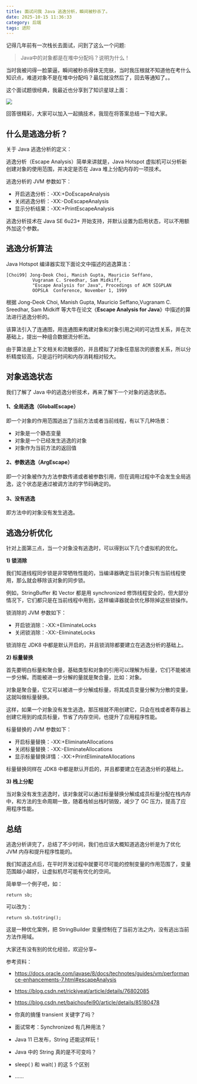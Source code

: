 ```yaml
---
title: 面试问我 Java 逃逸分析，瞬间被秒杀了。
date: 2025-10-15 11:36:33
category: 后端
tags: 进阶
---
```


记得几年前有一次栈长去面试，问到了这么一个问题:

> Java中的对象都是在堆中分配吗？说明为什么！

当时我被问得一脸蒙逼，瞬间被秒杀得体无完肤，当时我压根就不知道他在考什么知识点，难道对象不是在堆中分配吗？最后就没然后了，回去等通知了。。

这个面试题很经典，我最近也分享到了知识星球上面：

![](http://img.javastack.cn/20190527134034.png)

回答很精彩，大家可以加入一起搞技术，我现在将答案总结一下给大家。

## 什么是逃逸分析？

关于 Java 逃逸分析的定义：

逃逸分析（Escape Analysis）简单来讲就是，Java Hotspot 虚拟机可以分析新创建对象的使用范围，并决定是否在 Java 堆上分配内存的一项技术。

逃逸分析的 JVM 参数如下：

- 开启逃逸分析：-XX:+DoEscapeAnalysis
- 关闭逃逸分析：-XX:-DoEscapeAnalysis
- 显示分析结果：-XX:+PrintEscapeAnalysis

逃逸分析技术在 Java SE 6u23+ 开始支持，并默认设置为启用状态，可以不用额外加这个参数。

## 逃逸分析算法

Java Hotspot 编译器实现下面论文中描述的逃逸算法：

```
[Choi99] Jong-Deok Choi, Manish Gupta, Mauricio Seffano,
          Vugranam C. Sreedhar, Sam Midkiff,
          "Escape Analysis for Java", Procedings of ACM SIGPLAN
          OOPSLA  Conference, November 1, 1999
```

根据 Jong-Deok Choi, Manish Gupta, Mauricio Seffano,Vugranam C. Sreedhar, Sam Midkiff 等大牛在论文《**Escape Analysis for Java**》中描述的算法进行逃逸分析的。

该算法引入了连通图，用连通图来构建对象和对象引用之间的可达性关系，并在次基础上，提出一种组合数据流分析法。

由于算法是上下文相关和流敏感的，并且模拟了对象任意层次的嵌套关系，所以分析精度较高，只是运行时间和内存消耗相对较大。 

## 对象逃逸状态

我们了解了 Java 中的逃逸分析技术，再来了解下一个对象的逃逸状态。

#### 1、全局逃逸（GlobalEscape）

即一个对象的作用范围逃出了当前方法或者当前线程，有以下几种场景：

- 对象是一个静态变量
- 对象是一个已经发生逃逸的对象
- 对象作为当前方法的返回值

#### 2、参数逃逸（ArgEscape）

即一个对象被作为方法参数传递或者被参数引用，但在调用过程中不会发生全局逃逸，这个状态是通过被调方法的字节码确定的。

#### 3、没有逃逸

即方法中的对象没有发生逃逸。

## 逃逸分析优化

针对上面第三点，当一个对象没有逃逸时，可以得到以下几个虚拟机的优化。

**1) 锁消除**

我们知道线程同步锁是非常牺牲性能的，当编译器确定当前对象只有当前线程使用，那么就会移除该对象的同步锁。

例如，StringBuffer 和 Vector 都是用 synchronized 修饰线程安全的，但大部分情况下，它们都只是在当前线程中用到，这样编译器就会优化移除掉这些锁操作。

锁消除的 JVM 参数如下：

- 开启锁消除：-XX:+EliminateLocks
- 关闭锁消除：-XX:-EliminateLocks

锁消除在 JDK8 中都是默认开启的，并且锁消除都要建立在逃逸分析的基础上。

**2) 标量替换**

首先要明白标量和聚合量，基础类型和对象的引用可以理解为标量，它们不能被进一步分解。而能被进一步分解的量就是聚合量，比如：对象。

对象是聚合量，它又可以被进一步分解成标量，将其成员变量分解为分散的变量，这就叫做标量替换。

这样，如果一个对象没有发生逃逸，那压根就不用创建它，只会在栈或者寄存器上创建它用到的成员标量，节省了内存空间，也提升了应用程序性能。

标量替换的 JVM 参数如下：

- 开启标量替换：-XX:+EliminateAllocations
- 关闭标量替换：-XX:-EliminateAllocations
- 显示标量替换详情：-XX:+PrintEliminateAllocations

标量替换同样在 JDK8 中都是默认开启的，并且都要建立在逃逸分析的基础上。

**3) 栈上分配**

当对象没有发生逃逸时，该对象就可以通过标量替换分解成成员标量分配在栈内存中，和方法的生命周期一致，随着栈帧出栈时销毁，减少了 GC 压力，提高了应用程序性能。

## 总结

逃逸分析讲完了，总结了不少时间，我们也应该大概知道逃逸分析是为了优化 JVM 内存和提升程序性能的。

我们知道这点后，在平时开发过程中就要可尽可能的控制变量的作用范围了，变量范围越小越好，让虚拟机尽可能有优化的空间。

简单举一个例子吧，如：

```
return sb;
```

可以改为：

```
return sb.toString();
```

这是一种优化案例，把 StringBuilder 变量控制在了当前方法之内，没有逃出当前方法作用域。

大家还有没有别的优化经验，欢迎分享~

参考资料：

 - https://docs.oracle.com/javase/8/docs/technotes/guides/vm/performance-enhancements-7.html#escapeAnalysis
 - https://blog.csdn.net/rickiyeat/article/details/76802085
 - https://blog.csdn.net/baichoufei90/article/details/85180478
 

- 你真的搞懂 transient 关键字了吗？
- 面试常考：Synchronized 有几种用法？
- Java 11 已发布，String 还能这样玩！
- Java 中的 String 真的是不可变吗？
- sleep( ) 和 wait( ) 的这 5 个区别
- ……


 
